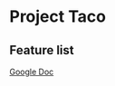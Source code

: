 # Project Taco

## Feature list
[Google Doc](https://docs.google.com/document/d/1zBqP108ivrXTHZEjaaAoJRDzAa_nbyb1WJVwrnW_xOc/edit#)
